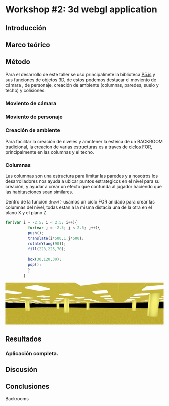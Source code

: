 # **Workshop #2: 3d webgl application**

## **Introducción**


## **Marco teórico**


## **Método**

Para el desarrollo de este taller se uso principalmete la biblioteca [P5.js](https://p5js.org/es/) y sus funciones de objetos 3D, de estos podemos destacar el moviento de cámara , de personaje, creación de ambiente (columnas, paredes, suelo y techo) y colisiones.

### **Moviento de cámara**




### **Moviento de personaje**




### **Creación de ambiente**

Para facilitar la creación de niveles y amntener la esteica de un BACKROOM tradicional, la creacion de varias estructuras es a traves de [ciclos FOR](https://developer.mozilla.org/es/docs/Web/JavaScript/Reference/Statements/for), principalmente en las columnas y el techo.

### Columnas
Las columnas son una estructura para limitar las paredes y a nosotros los desarrolladores nos ayuda a ubicar puntos estrategicos en el nivel para su creación, y ayudar a crear un efecto que confunda al jugador haciendo que las habitasciones sean similares.

Dentro de la funcion `draw()` usamos un ciclo FOR anidado para crear las columnas del nivel, todas estan a la misma distacia una de la otra en el plano X y el plano Z.

```javascript
for(var i = -2.5; i < 2.5; i++){
          for(var j = -2.5; j < 2.5; j++){
          push();
          translate(i*500,1,j*500);
          rotateY(ang(90));
          fill(228,225,70);

          box(30,120,30);
          pop();
          }
        }
```
![Imagen de las columnas](content\sketches\Columnas.png)
## **Resultados**

### Aplicación completa.



## **Discusión**



## **Conclusiones**
Backrooms


